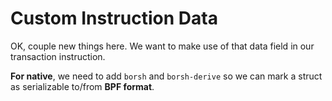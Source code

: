 # Custom Instruction Data

OK, couple new things here. We want to make use of that data field in our transaction instruction.

**For native**, we need to add `borsh` and `borsh-derive` so we can mark a struct as serializable to/from **BPF format**.